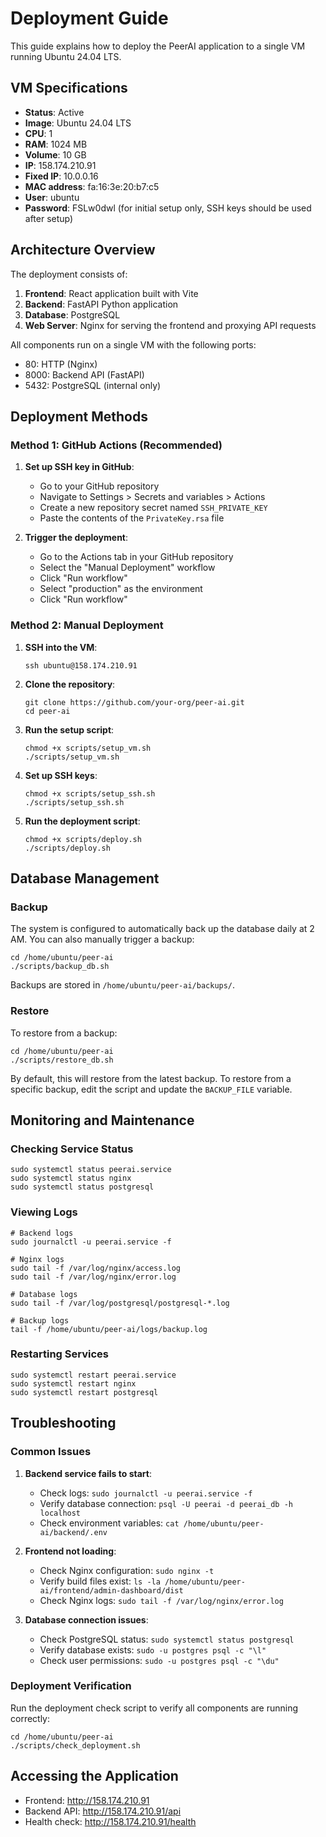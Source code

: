 # Deployment Guide

This guide explains how to deploy the PeerAI application to a single VM running Ubuntu 24.04 LTS.

## VM Specifications

- **Status**: Active
- **Image**: Ubuntu 24.04 LTS
- **CPU**: 1
- **RAM**: 1024 MB
- **Volume**: 10 GB
- **IP**: 158.174.210.91
- **Fixed IP**: 10.0.0.16
- **MAC address**: fa:16:3e:20:b7:c5
- **User**: ubuntu
- **Password**: FSLw0dwl (for initial setup only, SSH keys should be used after setup)

## Architecture Overview

The deployment consists of:

1. **Frontend**: React application built with Vite
2. **Backend**: FastAPI Python application
3. **Database**: PostgreSQL
4. **Web Server**: Nginx for serving the frontend and proxying API requests

All components run on a single VM with the following ports:
- 80: HTTP (Nginx)
- 8000: Backend API (FastAPI)
- 5432: PostgreSQL (internal only)

## Deployment Methods

### Method 1: GitHub Actions (Recommended)

1. **Set up SSH key in GitHub**:
   - Go to your GitHub repository
   - Navigate to Settings > Secrets and variables > Actions
   - Create a new repository secret named `SSH_PRIVATE_KEY`
   - Paste the contents of the `PrivateKey.rsa` file

2. **Trigger the deployment**:
   - Go to the Actions tab in your GitHub repository
   - Select the "Manual Deployment" workflow
   - Click "Run workflow"
   - Select "production" as the environment
   - Click "Run workflow"

### Method 2: Manual Deployment

1. **SSH into the VM**:
   ```
   ssh ubuntu@158.174.210.91
   ```

2. **Clone the repository**:
   ```
   git clone https://github.com/your-org/peer-ai.git
   cd peer-ai
   ```

3. **Run the setup script**:
   ```
   chmod +x scripts/setup_vm.sh
   ./scripts/setup_vm.sh
   ```

4. **Set up SSH keys**:
   ```
   chmod +x scripts/setup_ssh.sh
   ./scripts/setup_ssh.sh
   ```

5. **Run the deployment script**:
   ```
   chmod +x scripts/deploy.sh
   ./scripts/deploy.sh
   ```

## Database Management

### Backup

The system is configured to automatically back up the database daily at 2 AM. You can also manually trigger a backup:

```
cd /home/ubuntu/peer-ai
./scripts/backup_db.sh
```

Backups are stored in `/home/ubuntu/peer-ai/backups/`.

### Restore

To restore from a backup:

```
cd /home/ubuntu/peer-ai
./scripts/restore_db.sh
```

By default, this will restore from the latest backup. To restore from a specific backup, edit the script and update the `BACKUP_FILE` variable.

## Monitoring and Maintenance

### Checking Service Status

```
sudo systemctl status peerai.service
sudo systemctl status nginx
sudo systemctl status postgresql
```

### Viewing Logs

```
# Backend logs
sudo journalctl -u peerai.service -f

# Nginx logs
sudo tail -f /var/log/nginx/access.log
sudo tail -f /var/log/nginx/error.log

# Database logs
sudo tail -f /var/log/postgresql/postgresql-*.log

# Backup logs
tail -f /home/ubuntu/peer-ai/logs/backup.log
```

### Restarting Services

```
sudo systemctl restart peerai.service
sudo systemctl restart nginx
sudo systemctl restart postgresql
```

## Troubleshooting

### Common Issues

1. **Backend service fails to start**:
   - Check logs: `sudo journalctl -u peerai.service -f`
   - Verify database connection: `psql -U peerai -d peerai_db -h localhost`
   - Check environment variables: `cat /home/ubuntu/peer-ai/backend/.env`

2. **Frontend not loading**:
   - Check Nginx configuration: `sudo nginx -t`
   - Verify build files exist: `ls -la /home/ubuntu/peer-ai/frontend/admin-dashboard/dist`
   - Check Nginx logs: `sudo tail -f /var/log/nginx/error.log`

3. **Database connection issues**:
   - Check PostgreSQL status: `sudo systemctl status postgresql`
   - Verify database exists: `sudo -u postgres psql -c "\l"`
   - Check user permissions: `sudo -u postgres psql -c "\du"`

### Deployment Verification

Run the deployment check script to verify all components are running correctly:

```
cd /home/ubuntu/peer-ai
./scripts/check_deployment.sh
```

## Accessing the Application

- Frontend: http://158.174.210.91
- Backend API: http://158.174.210.91/api
- Health check: http://158.174.210.91/health 